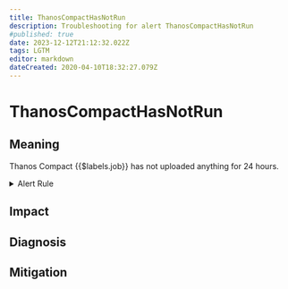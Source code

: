 ```yaml
---
title: ThanosCompactHasNotRun
description: Troubleshooting for alert ThanosCompactHasNotRun
#published: true
date: 2023-12-12T21:12:32.022Z
tags: LGTM
editor: markdown
dateCreated: 2020-04-10T18:32:27.079Z
---
```


# ThanosCompactHasNotRun

## Meaning
[//]: # "Short paragraph that explains what the alert means"
Thanos Compact {{$labels.job}} has not uploaded anything for 24 hours.

<details>
  <summary>Alert Rule</summary>

  ```yaml
alert: ThanosCompactHasNotRun
expr: (time() - max by (job) (max_over_time(thanos_objstore_bucket_last_successful_upload_time{job=~".*thanos-compact.*"}[24h]))) / 60 / 60 > 24
for: 0m
labels:
    severity: warning
annotations:
    summary: Thanos Compact Has Not Run (instance {{ $labels.instance }})
    description: |-
        Thanos Compact {{$labels.job}} has not uploaded anything for 24 hours.
          VALUE = {{ $value }}
          LABELS = {{ $labels }}
    runbook: https://github.com/srerun/prometheus-alerts/content/runbooks/ThanosCompactHasNotRun

  ```
</details>


## Impact
[//]: # "What could / will happen if the alert is not addressed"



## Diagnosis
[//]: # "Steps to take to identify the cause of the problem"



## Mitigation
[//]: # "The steps necessary to resolve the alert"
